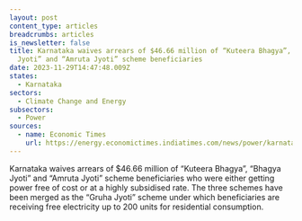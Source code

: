 ```yaml
---
layout: post
content_type: articles
breadcrumbs: articles
is_newsletter: false
title: Karnataka waives arrears of $46.66 million of “Kuteera Bhagya”, “Bhagya
  Jyoti” and “Amruta Jyoti” scheme beneficiaries
date: 2023-11-29T14:47:48.009Z
states:
  - Karnataka
sectors:
  - Climate Change and Energy
subsectors:
  - Power
sources:
  - name: Economic Times
    url: https://energy.economictimes.indiatimes.com/news/power/karnataka-government-decides-to-waive-rs-389-crore-arrears-of-beneficiaries-of-three-power-schemes/105400324
---
```

Karnataka waives arrears of $46.66 million of “Kuteera Bhagya”, “Bhagya Jyoti” and “Amruta Jyoti” scheme beneficiaries who were either getting power free of cost or at a highly subsidised rate. The three schemes have been merged as the “Gruha Jyoti” scheme under which beneficiaries are receiving free electricity up to 200 units for residential consumption.
